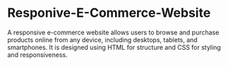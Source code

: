 # Responive-E-Commerce-Website
A responsive e-commerce website allows users to browse and purchase products online from any device, including desktops, tablets, and smartphones. It is designed using HTML for structure and CSS for styling and responsiveness.
